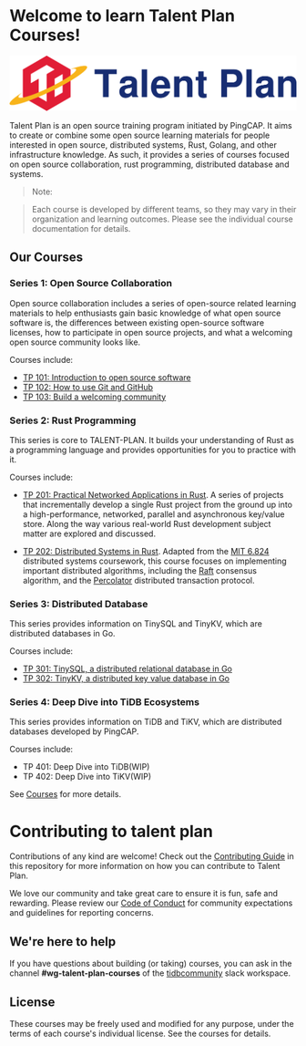# Welcome to learn Talent Plan Courses!

![Talent Plan Logo](media/talent-plan-logo.png)

Talent Plan is an open source training program initiated by PingCAP. It aims to create or combine some open source learning materials for people interested in open source, distributed systems, Rust, Golang, and other infrastructure knowledge. As such, it provides a series of courses focused on open source collaboration, rust programming, distributed database and systems.

> Note:

> Each course is developed by different teams, so they may vary in their organization and learning outcomes. Please see the individual course documentation for details.

## Our Courses

### Series 1: Open Source Collaboration

Open source collaboration includes a series of open-source related learning materials to help  enthusiasts gain basic knowledge of what open source software is, the differences between existing open-source software licenses, how to participate in open source projects, and what a welcoming open source community looks like. 

Courses include:

- [TP 101: Introduction to open source software](courses/tp101-intro-to-oss.md)
- [TP 102: How to use Git and GitHub](courses/tp102-how-to-use-git-github.md)
- [TP 103: Build a welcoming community](courses/tp103-open-source-community.md)

### Series 2: Rust Programming

This series is core to TALENT-PLAN. It builds your understanding of Rust as a programming language and provides opportunities for you to practice with it.

Courses include:

- [TP 201: Practical Networked Applications in Rust](courses/rust/README.md). A series of projects that incrementally develop a single Rust project from the ground up into a high-performance, networked, parallel and asynchronous key/value store. Along the way various real-world Rust development subject matter are explored and discussed.

- [TP 202: Distributed Systems in Rust](courses/dss/README.md). Adapted from the [MIT 6.824](http://nil.csail.mit.edu/6.824/2017/index.html) distributed systems coursework, this course focuses on implementing important distributed algorithms, including the [Raft](https://raft.github.io/) consensus algorithm, and the [Percolator](https://storage.googleapis.com/pub-tools-public-publication-data/pdf/36726.pdf) distributed transaction protocol.

### Series 3: Distributed Database 

This series provides information on TinySQL and TinyKV, which are distributed databases in Go.

Courses include:

- [TP 301: TinySQL, a distributed relational database in Go](https://github.com/pingcap-incubator/tinysql)
- [TP 302: TinyKV, a distributed key value database in Go](https://github.com/pingcap-incubator/tinykv) 

### Series 4: Deep Dive into TiDB Ecosystems 

This series provides information on TiDB and TiKV, which are distributed databases developed by PingCAP.

Courses include:

- TP 401: Deep Dive into TiDB(WIP)
- TP 402: Deep Dive into TiKV(WIP)


See [Courses](courses/README.md) for more details.

# Contributing to talent plan

Contributions of any kind are welcome! Check out the [Contributing Guide](CONTRIBUTING.md) in this repository for more information on how you can contribute to Talent Plan. 

We love our community and take great care to ensure it is fun, safe and rewarding. Please review our [Code of Conduct](/CODE_OF_CONDUCT.md) for community expectations and guidelines for reporting concerns.


## We're here to help

If you have questions about building (or taking) courses, you can ask in the channel **#wg-talent-plan-courses** of the [tidbcommunity](https://tidbcommunity.slack.com/join/shared_invite/enQtNzc0MzI4ODExMDc4LWYwYmIzMjZkYzJiNDUxMmZlN2FiMGJkZjAyMzQ5NGU0NGY0NzI3NTYwMjAyNGQ1N2I2ZjAxNzc1OGUwYWM0NzE#/shared-invite/email) slack workspace.

## License

These courses may be freely used and modified for any purpose, under the terms of each course's individual license. See the courses for details.
